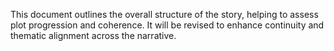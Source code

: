 This document outlines the overall structure of the story, helping to assess plot progression and coherence. It will be revised to enhance continuity and thematic alignment across the narrative.
